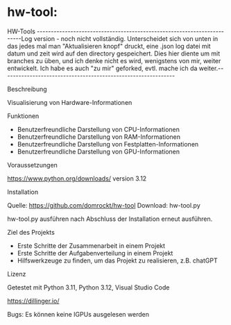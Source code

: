 # hw-tool:


HW-Tools
------------------------------------------------------------------------Log version - noch nicht vollständig. Unterscheidet sich von unten in das jedes mal man "Aktualisieren knopf" druckt, eine .json log datei mit datum und zeit wird auf den directory gespeichert. Dies hier diente um mit branches zu üben, und ich denke nicht es wird, wenigstens von mir, weiter entwickelt. Ich habe es auch "zu mir" geforked, evtl. mache ich da weiter.--------------------------------------------------------------

Beschreibung


Visualisierung von Hardware-Informationen


Funktionen


* Benutzerfreundliche Darstellung von CPU-Informationen
* Benutzerfreundliche Darstellung von RAM-Informationen
* Benutzerfreundliche Darstellung von Festplatten-Informationen
* Benutzerfreundliche Darstellung von GPU-Informationen

Voraussetzungen


https://www.python.org/downloads/ version 3.12


Installation


Quelle: https://github.com/domrockt/hw-tool
Download:  hw-tool.py 


hw-tool.py ausführen nach Abschluss der Installation erneut ausführen.


Ziel des Projekts 


* Erste Schritte der Zusammenarbeit in einem Projekt
* Erste Schritte der Aufgabenverteilung in einem Projekt
* Hilfswerkzeuge zu finden, um das Projekt zu realisieren, z.B. chatGPT 


Lizenz


Getestet mit Python 3.11, Python 3.12, Visual Studio Code

https://dillinger.io/

Bugs: Es können keine IGPUs ausgelesen werden